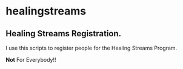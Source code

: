 # healingstreams
<h2>Healing Streams Registration.</h2>
<p>I use this scripts to register people for the Healing Streams Program.</p>
<p><b>Not</b> For Everybody!! </p>
